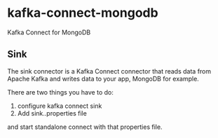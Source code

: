 # kafka-connect-mongodb
Kafka Connect for MongoDB


## Sink
 The sink connector is a Kafka Connect connector that reads data from Apache 
 Kafka and writes data to your app, MongoDB for example.

There are two things you have to do:
1) configure kafka connect sink
2) Add sink.<your-app>.properties file

and start standalone connect with that properties file.
